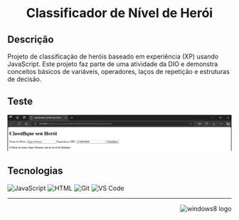 <h1 align="center">Classificador de Nível de Herói</h1> 


## Descrição 
Projeto de classificação de heróis baseado em experiência (XP) usando JavaScript. Este projeto faz parte de uma atividade da DIO e demonstra conceitos básicos de variáveis, operadores, laços de repetição e estruturas de decisão.

## Teste

![Execução](https://github.com/AraujoTech1/classificador-de-heroi/blob/main/Projeto-Heroi/execu%C3%A7%C3%A3o.png.png)

## Tecnologias 

![JavaScript](https://img.shields.io/badge/JavaScript-FFFFFF?style=for-the-badge&logo=javascript&logoColor=007ACC)
![HTML](https://img.shields.io/badge/HTML-FFFFFF?style=for-the-badge&logo=html5&logoColor=007ACC)
![Git](https://img.shields.io/badge/Git-FFFFFF?style=for-the-badge&logo=git&logoColor=007ACC)
![VS Code](https://img.shields.io/badge/VS_Code-FFFFFF?style=for-the-badge&logo=visual-studio-code&logoColor=007ACC)


---
<p align="right">
  <img width="12" />
  <img src="https://cdn.jsdelivr.net/gh/devicons/devicon/icons/windows8/windows8-original.svg" height="30" alt="windows8 logo" />
</p>
